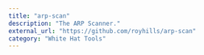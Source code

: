 ```yaml
---
title: "arp-scan"
description: "The ARP Scanner."
external_url: "https://github.com/royhills/arp-scan"
category: "White Hat Tools"
---
```

